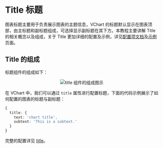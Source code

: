 # Title 标题

图表标题主要用于负责展示图表的主题信息，VChart 的标题默认显示在图表顶部，由主标题和副标题组成，可选择显示副标题在其下方。本教程主要讲解 Title 的相关概念以及组成，关于 Title 更加详细的配置及示例，详见[配置项文档](../../../option)及[示例](../../../example)页面。

## Title 的组成

标题组件的组成如下：

<div style="text-align: center;">
  <img src="https://tosv.byted.org/obj/bit-cloud/a2c7623458257d1562627090e.png" alt="title 组件的组成图示">
</div>

在 VChart 中，我们可以通过 `title` 属性进行配置标题，下面的代码示例展示了如何配置的图表的标题与副标题：

```ts
{
  title: {
    text: 'chart title',
    subtext: 'This is a subtext.'
  }
}
```

完整的配置详见 [title](../../../option/barChart#title)。
